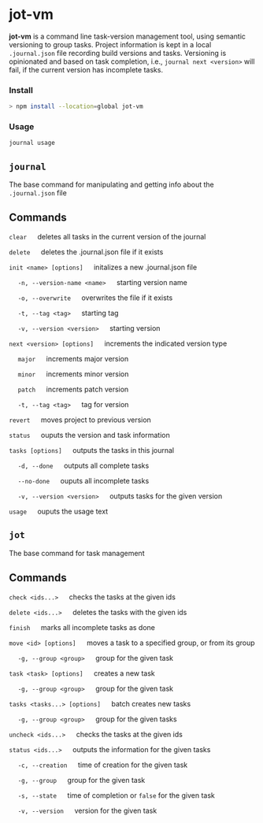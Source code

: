 # jot-vm

**jot-vm** is a command line task-version management tool, using semantic versioning to group tasks. Project information is kept in a local `.journal.json` file recording build versions and tasks. Versioning is opinionated and based on task completion, i.e., `journal next <version>` will fail, if the current version has incomplete tasks.

### Install

```sh
> npm install --location=global jot-vm
```

### Usage

```sh
journal usage
```

## `journal`

The base command for manipulating and getting info about the `.journal.json` file

## Commands

`clear` &emsp; deletes all tasks in the current version of the journal

`delete` &emsp; deletes the .journal.json file if it exists

`init <name> [options]` &emsp; initalizes a new .journal.json file

&emsp; `-n, --version-name <name>` &emsp; starting version name

&emsp; `-o, --overwrite` &emsp; overwrites the file if it exists

&emsp; `-t, --tag <tag>` &emsp; starting tag

&emsp; `-v, --version <version>` &emsp; starting version

`next <version> [options]` &emsp; increments the indicated version type

&emsp; `major` &emsp; increments major version

&emsp; `minor` &emsp; increments minor version

&emsp; `patch` &emsp; increments patch version

&emsp; `-t, --tag <tag>` &emsp; tag for version

`revert` &emsp; moves project to previous version

`status` &emsp; ouputs the version and task information

`tasks [options]` &emsp; outputs the tasks in this journal

&emsp; `-d, --done` &emsp; outputs all complete tasks

&emsp; `--no-done` &emsp; ouputs all incomplete tasks

&emsp; `-v, --version <version>` &emsp; outputs tasks for the given version

`usage` &emsp; ouputs the usage text

## `jot`

The base command for task management

## Commands

`check <ids...>` &emsp; checks the tasks at the given ids

`delete <ids...>` &emsp; deletes the tasks with the given ids

`finish` &emsp; marks all incomplete tasks as done

`move <id> [options]` &emsp; moves a task to a specified group, or from its group

&emsp; `-g, --group <group>` &emsp; group for the given task

`task <task> [options]` &emsp; creates a new task

&emsp; `-g, --group <group>` &emsp; group for the given task

`tasks <tasks...> [options]` &emsp; batch creates new tasks

&emsp; `-g, --group <group>` &emsp; group for the given tasks

`uncheck <ids...>` &emsp; checks the tasks at the given ids

`status <ids...>` &emsp; outputs the information for the given tasks

&emsp; `-c, --creation` &emsp; time of creation for the given task

&emsp; `-g, --group` &emsp; group for the given task

&emsp; `-s, --state` &emsp; time of completion or `false` for the given task

&emsp; `-v, --version` &emsp; version for the given task